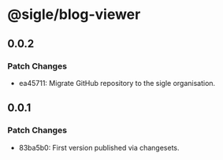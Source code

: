 # @sigle/blog-viewer

## 0.0.2

### Patch Changes

- ea45711: Migrate GitHub repository to the sigle organisation.

## 0.0.1

### Patch Changes

- 83ba5b0: First version published via changesets.
